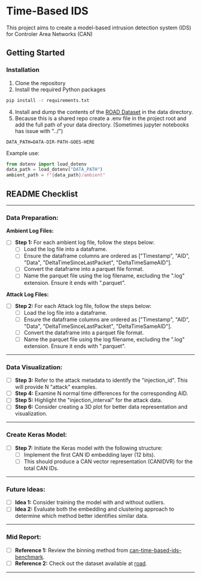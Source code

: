 # Time-Based IDS

This project aims to create a model-based intrusion detection system (IDS) for Controler Area Networks (CAN)

## Getting Started

### Installation

1. Clone the repository
2. Install the required Python packages
```bash
pip install -r requirements.txt
```
4. Install and dump the contents of the [ROAD Dataset](https://road.nyc3.digitaloceanspaces.com/road.zip) in the data directory.
5. Because this is a shared repo create a .env file in the project root and add the full path of your data directory. (Sometimes jupyter notebooks has issue with "../")
```dotenv
DATA_PATH=DATA-DIR-PATH-GOES-HERE
```
Example use:
```py
from dotenv import load_dotenv
data_path = load_dotenv("DATA_PATH")
ambient_path = f"{data_path}/ambient"
```



## README Checklist

---

### Data Preparation:

**Ambient Log Files:**
- [ ] **Step 1:** For each ambient log file, follow the steps below:
    - [ ] Load the log file into a dataframe.
    - [ ] Ensure the dataframe columns are ordered as ["Timestamp", "AID", "Data", "DeltaTimeSinceLastPacket", "DeltaTimeSameAID"].
    - [ ] Convert the dataframe into a parquet file format.
    - [ ] Name the parquet file using the log filename, excluding the ".log" extension. Ensure it ends with ".parquet".

**Attack Log Files:**
- [ ] **Step 2:** For each Attack log file, follow the steps below:
    - [ ] Load the log file into a dataframe.
    - [ ] Ensure the dataframe columns are ordered as ["Timestamp", "AID", "Data", "DeltaTimeSinceLastPacket", "DeltaTimeSameAID"].
    - [ ] Convert the dataframe into a parquet file format.
    - [ ] Name the parquet file using the log filename, excluding the ".log" extension. Ensure it ends with ".parquet".

---

### Data Visualization:

- [ ] **Step 3:** Refer to the attack metadata to identify the "injection_id". This will provide N "attack" examples.
- [ ] **Step 4:** Examine N normal time differences for the corresponding AID.
- [ ] **Step 5:** Highlight the "injection_interval" for the attack data.
- [ ] **Step 6:** Consider creating a 3D plot for better data representation and visualization.

---

### Create Keras Model:

- [ ] **Step 7:** Initiate the Keras model with the following structure:
    - [ ] Implement the first CAN ID embedding layer (12 bits).
    - [ ] This should produce a CAN vector representation (CANIDVR) for the total CAN IDs.

---

### Future Ideas:

- [ ] **Idea 1:** Consider training the model with and without outliers.
- [ ] **Idea 2:** Evaluate both the embedding and clustering approach to determine which method better identifies similar data.

---

### Mid Report:

- [ ] **Reference 1:** Review the binning method from [can-time-based-ids-benchmark](https://github.com/pmoriano/can-time-based-ids-benchmark/tree/main).
- [ ] **Reference 2:** Check out the dataset available at [road](https://0xsam.com/road/).

---

